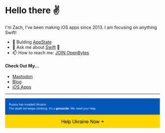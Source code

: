 # Hello there ✌️

I'm Zach, I've been making iOS apps since 2013. I am focusing on anything Swift! 

- 🔨  Bulding [AppState](https://github.com/0xLeif/AppState)
- 💬  Ask me about [Swift](https://github.com/0xLet) 🧡
- 📫  How to reach me: [JOIN OpenBytes](https://discord.gg/t2UeNrDd7n)

#### Check Out My...
- <a rel="me" href="https://mas.to/@leif">Mastodon</a>
- [Blog](https://openbytes.dev/)
- [iOS Apps](https://apps.apple.com/lb/developer/zach-eriksen/id851997363)

***

[![SWUbanner](https://raw.githubusercontent.com/vshymanskyy/StandWithUkraine/main/banner2-direct.svg)](https://vshymanskyy.github.io/StandWithUkraine/)
